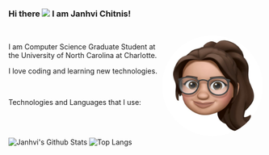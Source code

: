 ### Hi there <img src="https://raw.githubusercontent.com/MartinHeinz/MartinHeinz/master/wave.gif" width="30px"> I am Janhvi Chitnis! 
<br/>
<img align="right" width="200" height="200" style="border-radius:50%" src="https://raw.githubusercontent.com/Janhvi21/Janhvi21/main/My_Emoji.jpg"></img>
<p>I am Computer Science Graduate Student at the University of North Carolina at Charlotte. 
</p>
<p>I love coding and learning new technologies. 
</p>
<br/>
<p>Technologies and Languages that I use:</p>

<br/>
<br/>


![Janhvi's Github Stats](https://github-readme-stats.vercel.app/api?username=janhvi21&count_private=true&show_icons=true&include_all_commits=true)
![Top Langs](https://github-readme-stats.vercel.app/api/top-langs/?username=janhvi21&hide=TeX&layout=compact&theme=default)








<!--

-->


